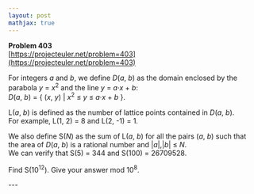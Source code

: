 ```yaml
---
layout: post
mathjax: true
---
```

**Problem 403**  
[https://projecteuler.net/problem=403](https://projecteuler.net/problem=403)

<p>
For integers <var>a</var> and <var>b</var>, we define <var>D</var>(<var>a</var>, <var>b</var>) as the domain enclosed by the parabola <var>y</var> = <var>x</var><sup>2</sup> and the line <var>y</var> = <var>a</var>·<var>x</var> + <var>b</var>:<br /><var>D</var>(<var>a</var>, <var>b</var>) = { (<var>x</var>, <var>y</var>) | <var>x</var><sup>2</sup> ≤ <var>y</var> ≤ <var>a</var>·<var>x</var> + <var>b</var> }.
</p>
<p>
L(<var>a</var>, <var>b</var>) is defined as the number of lattice points contained in <var>D</var>(<var>a</var>, <var>b</var>).<br />
For example, L(1, 2) = 8 and L(2, -1) = 1.
</p>
<p>
We also define S(<var>N</var>) as the sum of L(<var>a</var>, <var>b</var>) for all the pairs (<var>a</var>, <var>b</var>) such that the area of <var>D</var>(<var>a</var>, <var>b</var>) is a rational number and |<var>a</var>|,|<var>b</var>| ≤ <var>N</var>.<br />
We can verify that S(5) = 344 and S(100) = 26709528.
</p>
<p>
Find S(10<sup>12</sup>). Give your answer mod 10<sup>8</sup>.
</p>
---
